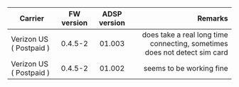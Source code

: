 | Carrier | FW version | ADSP version | Remarks |
| ------- |:-----------:|:----------:| -----------:|
| Verizon US ( Postpaid ) | 0.4.5-2 | 01.003 | does take a real long time connecting, sometimes does not detect sim card |
| Verizon US ( Postpaid ) | 0.4.5-2 | 01.002 | seems to be working fine |


